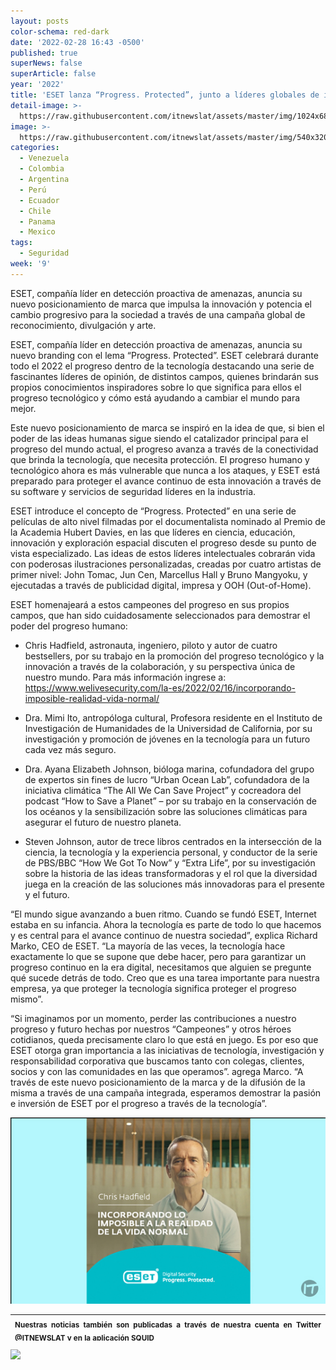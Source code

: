 ```yaml
---
layout: posts
color-schema: red-dark
date: '2022-02-28 16:43 -0500'
published: true
superNews: false
superArticle: false
year: '2022'
title: 'ESET lanza “Progress. Protected”, junto a líderes globales de investigación '
detail-image: >-
  https://raw.githubusercontent.com/itnewslat/assets/master/img/1024x680/chris-hadfild-eset-g.jpg
image: >-
  https://raw.githubusercontent.com/itnewslat/assets/master/img/540x320/chris-hadfild-eset-p.jpg
categories:
  - Venezuela
  - Colombia
  - Argentina
  - Perú
  - Ecuador
  - Chile
  - Panama
  - Mexico
tags:
  - Seguridad
week: '9'
---
```

ESET, compañía líder en detección proactiva de amenazas, anuncia su nuevo posicionamiento de marca que impulsa la innovación y potencia el cambio progresivo para la sociedad a través de una campaña global de reconocimiento, divulgación y arte.

ESET, compañía líder en detección proactiva de amenazas, anuncia su nuevo branding con el lema “Progress. Protected”. ESET celebrará durante todo el 2022 el progreso dentro de la tecnología destacando una serie de fascinantes líderes de opinión, de distintos campos, quienes brindarán sus propios conocimientos inspiradores sobre lo que significa para ellos el progreso tecnológico y cómo está ayudando a cambiar el mundo para mejor.

Este nuevo posicionamiento de marca se inspiró en la idea de que, si bien el poder de las ideas humanas sigue siendo el catalizador principal para el progreso del mundo actual, el progreso avanza a través de la conectividad que brinda la tecnología, que necesita protección. El progreso humano y tecnológico ahora es más vulnerable que nunca a los ataques, y ESET está preparado para proteger el avance continuo de esta innovación a través de su software y servicios de seguridad líderes en la industria.

ESET introduce el concepto de “Progress. Protected” en una serie de películas de alto nivel filmadas por el documentalista nominado al Premio de la Academia Hubert Davies, en las que líderes en ciencia, educación, innovación y exploración espacial discuten el progreso desde su punto de vista especializado. Las ideas de estos líderes intelectuales cobrarán vida con poderosas ilustraciones personalizadas, creadas por cuatro artistas de primer nivel: John Tomac, Jun Cen, Marcellus Hall y Bruno Mangyoku, y ejecutadas a través de publicidad digital, impresa y OOH (Out-of-Home).

ESET homenajeará a estos campeones del progreso en sus propios campos, que han sido cuidadosamente seleccionados para demostrar el poder del progreso humano:

- Chris Hadfield, astronauta, ingeniero, piloto y autor de cuatro bestsellers, por su trabajo en la promoción del progreso tecnológico y la innovación a través de la colaboración, y su perspectiva única de nuestro mundo. Para más información ingrese a: https://www.welivesecurity.com/la-es/2022/02/16/incorporando-imposible-realidad-vida-normal/

- Dra. Mimi Ito, antropóloga cultural, Profesora residente en el Instituto de Investigación de Humanidades de la Universidad de California, por su investigación y promoción de jóvenes en la tecnología para un futuro cada vez más seguro.

- Dra. Ayana Elizabeth Johnson, bióloga marina, cofundadora del grupo de expertos sin fines de lucro “Urban Ocean Lab”, cofundadora de la iniciativa climática “The All We Can Save Project” y cocreadora del podcast “How to Save a Planet” – por su trabajo en la conservación de los océanos y la sensibilización sobre las soluciones climáticas para asegurar el futuro de nuestro planeta.

- Steven Johnson, autor de trece libros centrados en la intersección de la ciencia, la tecnología y la experiencia personal, y conductor de la serie de PBS/BBC “How We Got To Now” y “Extra Life”, por su investigación sobre la historia de las ideas transformadoras y el rol que la diversidad juega en la creación de las soluciones más innovadoras para el presente y el futuro.


“El mundo sigue avanzando a buen ritmo. Cuando se fundó ESET, Internet estaba en su infancia. Ahora la tecnología es parte de todo lo que hacemos y es central para el avance continuo de nuestra sociedad”, explica Richard Marko, CEO de ESET. “La mayoría de las veces, la tecnología hace exactamente lo que se supone que debe hacer, pero para garantizar un progreso continuo en la era digital, necesitamos que alguien se pregunte qué sucede detrás de todo. Creo que es una tarea importante para nuestra empresa, ya que proteger la tecnología significa proteger el progreso mismo”.

“Si imaginamos por un momento, perder las contribuciones a nuestro progreso y futuro hechas por nuestros “Campeones” y otros héroes cotidianos, queda precisamente claro lo que está en juego. Es por eso que ESET otorga gran importancia a las iniciativas de tecnología, investigación y responsabilidad corporativa que buscamos tanto con colegas, clientes, socios y con las comunidades en las que operamos”. agrega Marco. “A través de este nuevo posicionamiento de la marca y de la difusión de la misma a través de una campaña integrada, esperamos demostrar la pasión e inversión de ESET por el progreso a través de la tecnología”.

![](https://raw.githubusercontent.com/itnewslat/assets/master/img/540x320/chris-hadfild-eset-p.jpg)

<table style="height: 42px;" width="569">
<tbody>
<tr>
<td style="text-align: justify;"><sub><strong>Nuestras noticias también son publicadas a través de nuestra cuenta en Twitter <a href="https://twitter.com/itnewslat?lang=es">@ITNEWSLAT</a> y en la aplicación <a href="https://squidapp.co/en/">SQUID</a></strong></sub></td>
</tr>
</tbody>
</table>

<img src="https://tracker.metricool.com/c3po.jpg?hash=56f88a41e39ab42c063cc51676587a04"/>